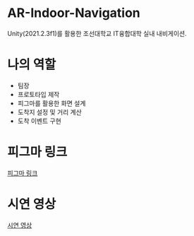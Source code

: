 # AR-Indoor-Navigation
Unity(2021.2.3f1)를 활용한 조선대학교 IT융합대학 실내 내비게이션.

# 나의 역할
- 팀장
- 프로토타입 제작
- 피그마를 활용한 화면 설계
- 도착지 설정 및 거리 계산
- 도착 이벤트 구현

# 피그마 링크
[피그마 링크](https://www.figma.com/design/1peB7TNgoSp7zXkmZfJJYi/%EC%BA%A1%EC%8A%A4%ED%86%A4?node-id=0-1&t=Y13mCzGNtxLT6BEw-1)

# 시연 영상
[시연 영상]([https://drive.google.com/file/d/1QivCLre8Mrg1sJFXulhoP5cOssPX3ZEU/view?usp=drive_link](https://drive.google.com/file/d/1QivCLre8Mrg1sJFXulhoP5cOssPX3ZEU/view?usp=sharing))
